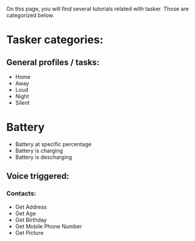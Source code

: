 On this page, you will find several tutorials related with tasker.
Those are categorized below.

# Tasker categories:

## General profiles / tasks:
- Home
- Away
- Loud
- Night
- Silent

# Battery
- Battery at specific percentage
- Battery is charging
- Battery is descharging

## Voice triggered:
### Contacts:
- Get Address
- Get Age
- Get Birthday
- Get Mobile Phone Number
- Get Picture

